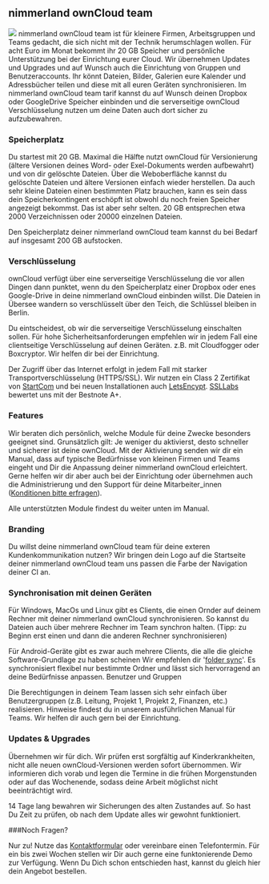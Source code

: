 ## nimmerland ownCloud team

![](https://nimmerland.de/files/nimmerland/39349918_m.jpg)
nimmerland ownCloud team ist für kleinere Firmen, Arbeitsgruppen und Teams gedacht, die sich nicht mit der Technik herumschlagen wollen. Für acht Euro im Monat bekommt ihr 20 GB Speicher und persönliche Unterstützung bei der Einrichtung eurer Cloud. Wir übernehmen Updates und Upgrades und auf Wunsch auch die Einrichtung von Gruppen und Benutzeraccounts. Ihr könnt Dateien, Bilder, Galerien eure Kalender und Adressbücher teilen und diese mit all euren Geräten synchronisieren. Im nimmerland ownCloud team tarif kannst du auf Wunsch deinen Dropbox oder GoogleDrive Speicher einbinden und die serverseitige ownCloud Verschlüsselung nutzen um deine Daten auch dort sicher zu aufzubewahren.

### Speicherplatz

Du startest mit 20 GB. Maximal die Hälfte nutzt ownCloud für Versionierung (ältere Versionen deines Word- oder Exel-Dokuments werden aufbewahrt) und von dir gelöschte Dateien. Über die Weboberfläche kannst du gelöschte Dateien und ältere Versionen einfach wieder herstellen. Da auch sehr kleine Dateien einen bestimmten Platz brauchen, kann es sein dass dein Speicherkontingent erschöpft ist obwohl du noch freien Speicher angezeigt bekommst. Das ist aber sehr selten. 20 GB entsprechen etwa 2000 Verzeichnissen oder 20000 einzelnen Dateien.

Den Speicherplatz deiner nimmerland ownCloud team kannst du bei Bedarf auf insgesamt 200 GB aufstocken.

### Verschlüsselung

ownCloud verfügt über eine serverseitige Verschlüsselung die vor allen Dingen dann punktet, wenn du den Speicherplatz einer Dropbox oder enes Google-Drive in deine nimmerland ownCloud einbinden willst. Die Dateien in Übersee wandern so verschlüsselt über den Teich, die Schlüssel bleiben in Berlin.

Du eintscheidest, ob wir die serverseitige Verschlüsselung einschalten sollen. Für hohe Sicherheitsanforderungen empfehlen wir in jedem Fall eine clientseitige Verschlüsselung auf deinen Geräten. z.B. mit Cloudfogger oder Boxcryptor. Wir helfen dir bei der Einrichtung.

Der Zugriff über das Internet erfolgt in jedem Fall mit starker Transportverschlüsselung (HTTPS/SSL). Wir nutzen ein Class 2 Zertifikat von [StartCom](https://www.startssl.com/) und bei neuen Installationen auch [LetsEncypt](https://letsencrypt.org/). [SSLLabs](https://www.ssllabs.com/ssltest/analyze.html?d=cloud.nimmerland.de) bewertet uns mit der Bestnote A+.

### Features

Wir beraten dich persönlich, welche Module für deine Zwecke besonders geeignet sind. Grunsätzlich gilt: Je weniger du aktivierst, desto schneller und sicherer ist deine ownCloud. Mit der Aktivierung senden wir dir ein Manual, dass auf typische Bedürfnisse von kleinen Firmen und Teams eingeht und Dir die Anpassung deiner nimmerland ownCloud erleichtert. Gerne helfen wir dir aber auch bei der Einrichtung oder übernehmen auch die Administrierung und den Support für deine Mitarbeiter_innen ([Konditionen bitte erfragen](https://nimmerland.de/kontakt.html)).

Alle unterstützten Module findest du weiter unten im Manual.

### Branding

Du willst deine nimmerland ownCloud team für deine exteren Kundenkommunikation nutzen? Wir bringen dein Logo auf die Startseite deiner nimmerland ownCloud team uns passen die Farbe der Navigation deiner CI an.

### Synchronisation mit deinen Geräten

Für Windows, MacOs und Linux gibt es Clients, die einen Ornder auf deinem Rechner mit deiner nimmerland ownCloud synchronisieren. So kannst du Dateien auch über mehrere Rechner im Team synchron halten. (Tipp: zu Beginn erst einen und dann die anderen Rechner synchronisieren)

Für Android-Geräte gibt es zwar auch mehrere Clients, die alle die gleiche Software-Grundlage zu haben scheinen Wir empfehlen dir '[folder sync](https://play.google.com/store/apps/details?id=dk.tacit.android.foldersync.full&hl=de)'. Es synchronisiert flexibel nur bestimmte Ordner und lässt sich hervorragend an deine Bedürfnisse anpassen.
Benutzer und Gruppen

Die Berechtigungen in deinem Team lassen sich sehr einfach über Benutzergruppen (z.B. Leitung, Projekt 1, Projekt 2, Finanzen, etc.) realisieren. Hinweise findest du in unserem ausführlichen Manual für Teams. Wir helfen dir auch gern bei der Einrichtung.

### Updates & Upgrades

Übernehmen wir für dich. Wir prüfen erst sorgfältig auf Kinderkrankheiten, nicht alle neuen ownCloud-Versionen werden sofort übernommen. Wir informieren dich vorab und legen die Termine in die frühen Morgenstunden oder auf das Wochenende, sodass deine Arbeit möglichst nicht beeinträchtigt wird.

14 Tage lang bewahren wir Sicherungen des alten Zustandes auf. So hast Du Zeit zu prüfen, ob nach dem Update alles wir gewohnt funktioniert.

###Noch Fragen?

Nur zu! Nutze das [Kontaktformular](https://nimmerland.de/kontakt.html) oder vereinbare einen Telefontermin. Für ein bis zwei Wochen stellen wir Dir auch gerne eine funktonierende Demo zur Verfügung. Wenn Du Dich schon entschieden hast, kannst du gleich hier dein Angebot bestellen.



